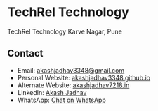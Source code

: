 # TechRel Technology

TechRel Technology Karve Nagar, Pune

## Contact

- Email: akashjadhav3348@gmail.com
- Personal Website: [akashjadhav3348.github.io](https://akashjadhav3348.github.io/Akashjadhav.github.io/)
- Alternate Website: [akashjadhav7218.in](https://akashjadhav7218.in)
- LinkedIn: [Akash Jadhav](https://www.linkedin.com/in/akash-jadhav-b47b62193)
- WhatsApp: [Chat on WhatsApp](https://wa.me/+917218794501)

